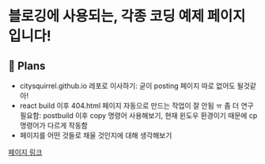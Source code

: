 # 블로깅에 사용되는, 각종 코딩 예제 페이지입니다!

## 🏁 Plans
* citysquirrel.github.io 레포로 이사하기: 굳이 posting 페이지 따로 없어도 될것같아!
* react build 이후 404.html 페이지 자동으로 만드는 작업이 잘 안됨 ㅠ 좀 더 연구 필요함: postbuild 이후 copy 명령어 사용해보기, 현재 윈도우 환경이기 때문에 cp 명령어가 다르게 작동함
* 페이지를 어떤 것들로 채울 것인지에 대해 생각해보기

[페이지 링크](https://citysquirrel.github.io/posting/)

